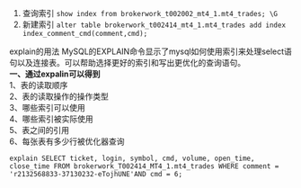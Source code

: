 1. 查询索引
`show index from brokerwork_t002002_mt4_1.mt4_trades; \G`
2. 新建索引
`alter table brokerwork_t002414_mt4_1.mt4_trades add index index_comment_cmd(comment,cmd);`


explain的用法
MySQL的EXPLAIN命令显示了mysql如何使用索引来处理select语句以及连接表。可以帮助选择更好的索引和写出更优化的查询语句。  
**一、通过expalin可以得到**  
1、表的读取顺序  
2、表的读取操作的操作类型  
3、哪些索引可以使用  
4、哪些索引被实际使用  
5、表之间的引用  
6、每张表有多少行被优化器查询

`explain SELECT ticket, login, symbol, cmd, volume, open_time, close_time FROM brokerwork_T002414_MT4_1.mt4_trades WHERE comment = 'r2132568833-37130232-eTojhUNE'AND cmd = 6;`